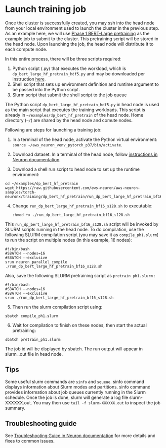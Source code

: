 # Launch training job
Once the cluster is successfully created, you may ssh into the head node from your local environment used to launch the cluster in the previous step. As an example here, we will use [Phase 1 BERT-Large pretraining](https://awsdocs-neuron.readthedocs-hosted.com/en/latest/frameworks/torch/torch-neuronx/tutorials/training/bert.html#phase-1-bert-large-pretrainingg) as the example job to submit to the cluster. This pretraining script will be stored in the head node. Upon launching the job, the head node will distribute it to each compute node.

In this entire process, there will be three scripts required:

1. Python script (.py) that executes the workload, which is `dp_bert_large_hf_pretrain_hdf5.py` and may be downloaded per instruction [here](https://awsdocs-neuron.readthedocs-hosted.com/en/latest/frameworks/torch/torch-neuronx/tutorials/training/bert.html#phase-1-bert-large-pretraining).
2. Shell script that sets up environment definition and runtime argument to be passed into the Python script.
3. Slurm script that submit the shell script to the job queue

The Python script `dp_bert_large_hf_pretrain_hdf5.py` in head node is used as the main script that executes the training workloads. This script is already in `~/examples/dp_bert_hf_pretrain` of the head node. Home directory (`~/`) are shared by the head node and comute nodes.

Following are steps for launching a training job:

1. In a terminal of the head node, activate the Python virtual environment: `source ~/aws_neuron_venv_pytorch_p37/bin/activate`.

2. Download dataset. In a terminal of the head node, follow [instructions in Neuron documentation](https://awsdocs-neuron.readthedocs-hosted.com/en/latest/frameworks/torch/torch-neuronx/tutorials/training/bert.html#downloading-tokenized-and-sharded-dataset-files)

3. Download a shell run script to head node to set up the runtime environment: 

```
cd ~/examples/dp_bert_hf_pretrain
wget https://raw.githubusercontent.com/aws-neuron/aws-neuron-samples/torch-neuronx/training/dp_bert_hf_pretrain/run_dp_bert_large_hf_pretrain_bf16_s128.sh
```

4. Change `run_dp_bert_large_hf_pretrain_bf16_s128.sh` to executable:
    
    `chmod +x ./run_dp_bert_large_hf_pretrain_bf16_s128.sh`

This `run_dp_bert_large_hf_pretrain_bf16_s128.sh` script will be invoked by SLURM scripts running in the head node. To do compilation, use the following SLURM compilation script (you may save it as `compile_ph1.slurm`) to run the script on multiple nodes (in this example, 16 nodes):

```
#!/bin/bash
#SBATCH --nodes=16
#SBATCH --exclusive
srun neuron_parallel_compile ./run_dp_bert_large_hf_pretrain_bf16_s128.sh
```

Also, save the following SLURM pretraining script as `pretrain_ph1.slurm` :

```
#!/bin/bash
#SBATCH --nodes=16
#SBATCH --exclusive
srun ./run_dp_bert_large_hf_pretrain_bf16_s128.sh
```

5. Then run the slurm compilation script using:

```
sbatch compile_ph1.slurm
```

6. Wait for compilation to finish on these nodes, then start the actual pretraining:

```
sbatch pretrain_ph1.slurm
```

The job id will be displayed by sbatch. The run output will appear in slurm_<job id>.out file in head node.


## Tips

Some useful slurm commands are `sinfo` and `squeue`. sinfo command displays information about Slurm modes and partitions. sinfo command provides information about job queues currently running in the Slurm schedule. Once the job is done, slurm will generate a log file slurm-XXXXXX.out. You may then use `tail -f slurm-XXXXXX.out` to inspect the job summary.

## Troubleshooting guide

See [Troubleshooting Guice in Neuron documentation](https://awsdocs-neuron.readthedocs-hosted.com/en/latest/frameworks/torch/torch-neuronx/tutorials/training/bert.html#troubleshooting) for more details and fixes to common issues.